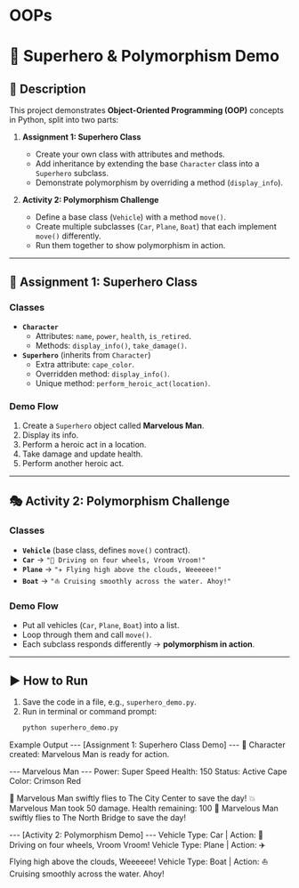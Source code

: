 # OOPs
# 🦸 Superhero & Polymorphism Demo

## 📌 Description
This project demonstrates **Object-Oriented Programming (OOP)** concepts in Python, split into two parts:

1. **Assignment 1: Superhero Class**
   - Create your own class with attributes and methods.
   - Add inheritance by extending the base `Character` class into a `Superhero` subclass.
   - Demonstrate polymorphism by overriding a method (`display_info`).

2. **Activity 2: Polymorphism Challenge**
   - Define a base class (`Vehicle`) with a method `move()`.
   - Create multiple subclasses (`Car`, `Plane`, `Boat`) that each implement `move()` differently.
   - Run them together to show polymorphism in action.

---

## 🧩 Assignment 1: Superhero Class

### Classes
- **`Character`**
  - Attributes: `name`, `power`, `health`, `is_retired`.
  - Methods: `display_info()`, `take_damage()`.
- **`Superhero`** (inherits from `Character`)
  - Extra attribute: `cape_color`.
  - Overridden method: `display_info()`.
  - Unique method: `perform_heroic_act(location)`.

### Demo Flow
1. Create a `Superhero` object called **Marvelous Man**.
2. Display its info.
3. Perform a heroic act in a location.
4. Take damage and update health.
5. Perform another heroic act.

---

## 🎭 Activity 2: Polymorphism Challenge

### Classes
- **`Vehicle`** (base class, defines `move()` contract).
- **`Car`** → `"🚗 Driving on four wheels, Vroom Vroom!"`
- **`Plane`** → `"✈️ Flying high above the clouds, Weeeeee!"`
- **`Boat`** → `"⛵ Cruising smoothly across the water. Ahoy!"`

### Demo Flow
- Put all vehicles (`Car`, `Plane`, `Boat`) into a list.
- Loop through them and call `move()`.
- Each subclass responds differently → **polymorphism in action**.

---

## ▶️ How to Run
1. Save the code in a file, e.g., `superhero_demo.py`.
2. Run in terminal or command prompt:
   ```bash
   python superhero_demo.py

Example Output
--- [Assignment 1: Superhero Class Demo] ---
💫 Character created: Marvelous Man is ready for action.

--- Marvelous Man ---
Power: Super Speed
Health: 150
Status: Active
Cape Color: Crimson Red

🌟 Marvelous Man swiftly flies to The City Center to save the day!
💥 Marvelous Man took 50 damage. Health remaining: 100
🌟 Marvelous Man swiftly flies to The North Bridge to save the day!

--- [Activity 2: Polymorphism Demo] ---
Vehicle Type: Car | Action: 🚗 Driving on four wheels, Vroom Vroom!
Vehicle Type: Plane | Action: ✈️ Flying high above the clouds, Weeeeee!
Vehicle Type: Boat | Action: ⛵ Cruising smoothly across the water. Ahoy!

